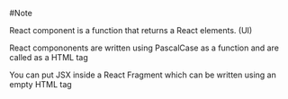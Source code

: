 #Note

React component is a function that returns a React elements. (UI)

React compononents are written using PascalCase as a function and are called as a HTML tag

You can put JSX inside a React Fragment which can be written using an empty HTML tag
